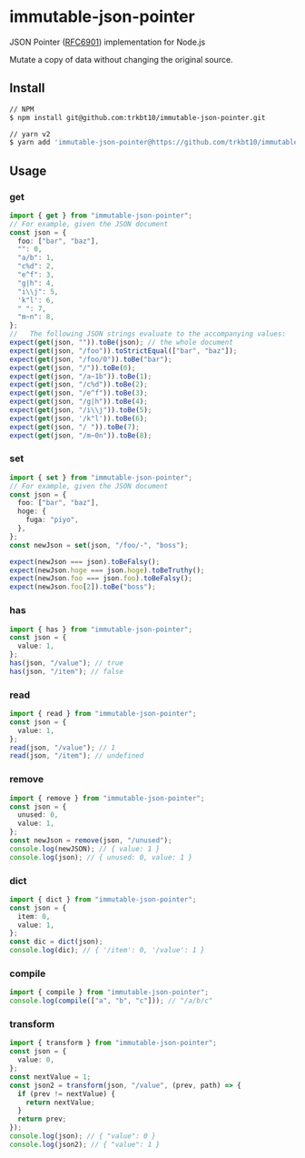 # immutable-json-pointer

JSON Pointer ([RFC6901](https://www.rfc-editor.org/rfc/rfc6901)) implementation for Node.js

Mutate a copy of data without changing the original source.

## Install

```bash
// NPM
$ npm install git@github.com:trkbt10/immutable-json-pointer.git

// yarn v2
$ yarn add 'immutable-json-pointer@https://github.com/trkbt10/immutable-json-pointer.git#head=main'
```

## Usage

### get

```typescript
import { get } from "immutable-json-pointer";
// For example, given the JSON document
const json = {
  foo: ["bar", "baz"],
  "": 0,
  "a/b": 1,
  "c%d": 2,
  "e^f": 3,
  "g|h": 4,
  "i\\j": 5,
  'k"l': 6,
  " ": 7,
  "m~n": 8,
};
//   The following JSON strings evaluate to the accompanying values:
expect(get(json, "")).toBe(json); // the whole document
expect(get(json, "/foo")).toStrictEqual(["bar", "baz"]);
expect(get(json, "/foo/0")).toBe("bar");
expect(get(json, "/")).toBe(0);
expect(get(json, "/a~1b")).toBe(1);
expect(get(json, "/c%d")).toBe(2);
expect(get(json, "/e^f")).toBe(3);
expect(get(json, "/g|h")).toBe(4);
expect(get(json, "/i\\j")).toBe(5);
expect(get(json, '/k"l')).toBe(6);
expect(get(json, "/ ")).toBe(7);
expect(get(json, "/m~0n")).toBe(8);
```

### set

```typescript
import { set } from "immutable-json-pointer";
// For example, given the JSON document
const json = {
  foo: ["bar", "baz"],
  hoge: {
    fuga: "piyo",
  },
};
const newJson = set(json, "/foo/-", "boss");

expect(newJson === json).toBeFalsy();
expect(newJson.hoge === json.hoge).toBeTruthy();
expect(newJson.foo === json.foo).toBeFalsy();
expect(newJson.foo[2]).toBe("boss");
```

### has

```typescript
import { has } from "immutable-json-pointer";
const json = {
  value: 1,
};
has(json, "/value"); // true
has(json, "/item"); // false
```

### read

```typescript
import { read } from "immutable-json-pointer";
const json = {
  value: 1,
};
read(json, "/value"); // 1
read(json, "/item"); // undefined
```

### remove

```typescript
import { remove } from "immutable-json-pointer";
const json = {
  unused: 0,
  value: 1,
};
const newJson = remove(json, "/unused");
console.log(newJSON); // { value: 1 }
console.log(json); // { unused: 0, value: 1 }
```

### dict

```typescript
import { dict } from "immutable-json-pointer";
const json = {
  item: 0,
  value: 1,
};
const dic = dict(json);
console.log(dic); // { '/item': 0, '/value': 1 }
```

### compile

```typescript
import { compile } from "immutable-json-pointer";
console.log(compile(["a", "b", "c"])); // "/a/b/c"
```

### transform

```typescript
import { transform } from "immutable-json-pointer";
const json = {
  value: 0,
};
const nextValue = 1;
const json2 = transform(json, "/value", (prev, path) => {
  if (prev != nextValue) {
    return nextValue;
  }
  return prev;
});
console.log(json); // { "value": 0 }
console.log(json2); // { "value": 1 }
```

